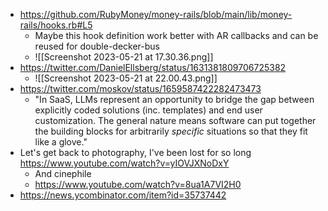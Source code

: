 - https://github.com/RubyMoney/money-rails/blob/main/lib/money-rails/hooks.rb#L5
	- Maybe this hook definition work better with AR callbacks and can be reused for double-decker-bus
	- ![[Screenshot 2023-05-21 at 17.30.36.png]]
- https://twitter.com/DanielEllsberg/status/1631381809706725382
	- ![[Screenshot 2023-05-21 at 22.00.43.png]]
- https://twitter.com/moskov/status/1659587422282473473
	- "In SaaS, LLMs represent an opportunity to bridge the gap between explicitly coded solutions (inc. templates) and end user customization. The general nature means software can put together the building blocks for arbitrarily *specific* situations so that they fit like a glove."
- Let's get back to photography, I've been lost for so long https://www.youtube.com/watch?v=yIOVJXNoDxY 
	- And cinephile
	- https://www.youtube.com/watch?v=8ua1A7VI2H0
- https://news.ycombinator.com/item?id=35737442